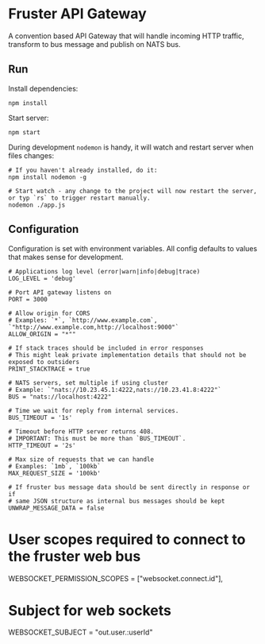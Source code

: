 # Fruster API Gateway

A convention based API Gateway that will handle incoming HTTP traffic, transform to bus message and publish on NATS bus.

## Run

Install dependencies:

    npm install

Start server:

    npm start

During development `nodemon` is handy, it will watch and restart server when files changes:

    # If you haven't already installed, do it:
    npm install nodemon -g
  
    # Start watch - any change to the project will now restart the server, or typ `rs` to trigger restart manually.
    nodemon ./app.js

## Configuration

Configuration is set with environment variables. All config defaults to values that makes sense for development.
  
    # Applications log level (error|warn|info|debug|trace)
    LOG_LEVEL = 'debug'

    # Port API gateway listens on
    PORT = 3000
    
    # Allow origin for CORS
    # Examples: `*`, `http://www.example.com`, `"http://www.example.com,http://localhost:9000"`
    ALLOW_ORIGIN = "*""

    # If stack traces should be included in error responses
    # This might leak private implementation details that should not be exposed to outsiders
    PRINT_STACKTRACE = true

    # NATS servers, set multiple if using cluster
    # Example: `"nats://10.23.45.1:4222,nats://10.23.41.8:4222"`
    BUS = "nats://localhost:4222"
    
    # Time we wait for reply from internal services.
    BUS_TIMEOUT = '1s'
    
    # Timeout before HTTP server returns 408. 
    # IMPORTANT: This must be more than `BUS_TIMEOUT`.
    HTTP_TIMEOUT = '2s'
    
    # Max size of requests that we can handle
    # Examples: `1mb`, `100kb`
    MAX_REQUEST_SIZE = '100kb'
    
    # If fruster bus message data should be sent directly in response or if
    # same JSON structure as internal bus messages should be kept    
    UNWRAP_MESSAGE_DATA = false

   # User scopes required to connect to the fruster web bus
   WEBSOCKET_PERMISSION_SCOPES = ["websocket.connect.id"],

   # Subject for web sockets
   WEBSOCKET_SUBJECT = "out.user.:userId"